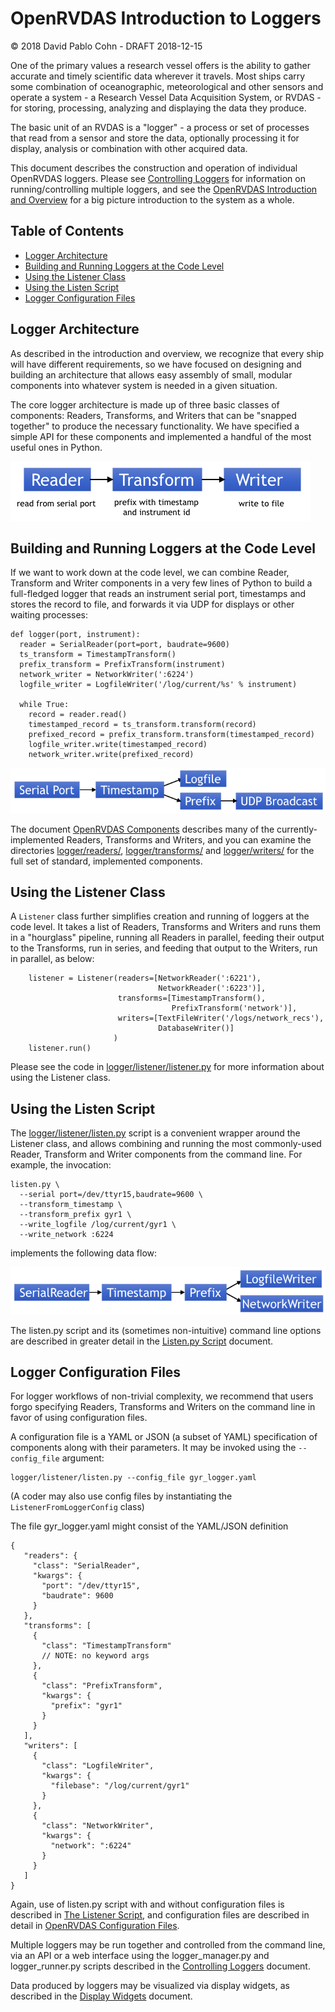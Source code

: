 # OpenRVDAS Introduction to Loggers
© 2018 David Pablo Cohn - DRAFT 2018-12-15

One of the primary values a research vessel offers is the ability to gather accurate and timely scientific data wherever it travels. Most ships carry some combination of oceanographic, meteorological and other sensors and operate a system - a Research Vessel Data Acquisition System, or RVDAS - for storing, processing, analyzing and displaying the data they produce.

The basic unit of an RVDAS is a "logger" - a process or set of processes that read from a sensor and store the data, optionally processing it for display, analysis or combination with other acquired data.

This document describes the construction and operation of individual OpenRVDAS loggers. Please see [Controlling Loggers](controlling_loggers.md) for information on running/controlling multiple loggers, and see the [OpenRVDAS Introduction and Overview](intro_and_overview.md) for a big picture introduction to the system as a whole.

## Table of Contents

* [Logger Architecture](#logger-architecture)
* [Building and Running Loggers at the Code Level](#building-and-running-loggers-at-the-code-level)
* [Using the Listener Class](#using-the-listener-class)
* [Using the Listen Script](#using-the-listen-script)
* [Logger Configuration Files](#logger-configuration-files)

## Logger Architecture

As described in the introduction and overview, we recognize that every ship will have different requirements, so we have focused on designing and building an architecture that allows easy assembly of small, modular components into whatever system is needed in a given situation.

The core logger architecture is made up of three basic classes of components: Readers, Transforms, and Writers that can be "snapped together" to produce the necessary functionality. We have specified a simple API for these components and implemented a handful of the most useful ones in Python.

![Reader, Transform and Writer](images/read_transform_write.png)

## Building and Running Loggers at the Code Level

If we want to work down at the code level, we can combine Reader, Transform and Writer components in a very few lines of Python to build a full-fledged logger that reads an instrument serial port, timestamps and stores the record to file, and forwards it via UDP for displays or other waiting processes:

```
def logger(port, instrument):
  reader = SerialReader(port=port, baudrate=9600)
  ts_transform = TimestampTransform()
  prefix_transform = PrefixTransform(instrument)
  network_writer = NetworkWriter(':6224')
  logfile_writer = LogfileWriter('/log/current/%s' % instrument)
  
  while True:
    record = reader.read()
    timestamped_record = ts_transform.transform(record)
    prefixed_record = prefix_transform.transform(timestamped_record)
    logfile_writer.write(timestamped_record)
    network_writer.write(prefixed_record)
```

![NetworkWriter data flow](images/network_writer.png)

The document [OpenRVDAS Components](components.md) describes many of the currently-implemented Readers, Transforms and Writers, and you can examine the directories [logger/readers/](../logger/readers), [logger/transforms/](../logger/transforms) and [logger/writers/](../logger/writers) for the full set of standard, implemented components.

## Using the Listener Class

A ```Listener``` class further simplifies creation and running of loggers at the code level. It takes a list of Readers, Transforms and Writers and runs them in a "hourglass" pipeline, running all Readers in parallel, feeding their output to the Transforms, run in series, and feeding that output to the Writers, run in parallel, as below:

```
    listener = Listener(readers=[NetworkReader(':6221'),
                                 NetworkReader(':6223')],
                        transforms=[TimestampTransform(),
                                    PrefixTransform('network')],
                        writers=[TextFileWriter('/logs/network_recs'),
                                 DatabaseWriter()]
                       )
    listener.run()
```

Please see the code in [logger/listener/listener.py](../logger/listener/listener.py) for more information about using the Listener class.

## Using the Listen Script

The [logger/listener/listen.py](../logger/listener/listen.py) script is a convenient wrapper around the Listener class, and allows combining and running the most commonly-used Reader, Transform and Writer components from the command line. For example, the invocation:

```
listen.py \
  --serial port=/dev/ttyr15,baudrate=9600 \
  --transform_timestamp \
  --transform_prefix gyr1 \
  --write_logfile /log/current/gyr1 \
  --write_network :6224
```
implements the following data flow:

![Dual writer dataflow](images/dual_writer.png)

The listen.py script and its (sometimes non-intuitive) command line options are described in greater detail in the [Listen.py Script](listen.py.md) document.

## Logger Configuration Files

For logger workflows of non-trivial complexity, we recommend that users forgo specifying Readers, Transforms and Writers on the command line in favor of using configuration files.

A configuration file is a YAML or JSON (a subset of YAML) specification of components along with their parameters. It may be invoked using the `--config_file` argument:

```
logger/listener/listen.py --config_file gyr_logger.yaml
```

(A coder may also use config files by instantiating the
```ListenerFromLoggerConfig``` class)

The file gyr_logger.yaml might consist of the YAML/JSON definition

```
{ 
   "readers": { 
     "class": "SerialReader", 
     "kwargs": { 
       "port": "/dev/ttyr15", 
       "baudrate": 9600 
     }
   }, 
   "transforms": [ 
     { 
       "class": "TimestampTransform" 
       // NOTE: no keyword args 
     }, 
     { 
       "class": "PrefixTransform", 
       "kwargs": { 
         "prefix": "gyr1" 
       }
     }  
   ], 
   "writers": [ 
     { 
       "class": "LogfileWriter", 
       "kwargs": { 
         "filebase": "/log/current/gyr1" 
       } 
     }, 
     { 
       "class": "NetworkWriter", 
       "kwargs": { 
         "network": ":6224" 
       } 
     } 
   ] 
}
```

Again, use of listen.py script with and without configuration files is described in [The Listener Script](listen_py.md), and  configuration files are described in detail in [OpenRVDAS Configuration Files](configuration_files.md).

Multiple loggers may be run together and controlled from the command line, via an API or a web interface using the logger\_manager.py and logger_runner.py scripts described in the [Controlling Loggers](controlling_loggers.md) document.

Data produced by loggers may be visualized via display widgets, as described in the [Display Widgets](display_widgets.md) document.
